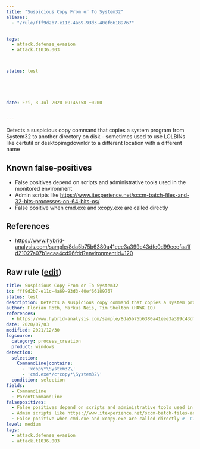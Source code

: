```yaml
---
title: "Suspicious Copy From or To System32"
aliases:
  - "/rule/fff9d2b7-e11c-4a69-93d3-40ef66189767"


tags:
  - attack.defense_evasion
  - attack.t1036.003



status: test





date: Fri, 3 Jul 2020 09:45:58 +0200


---
```


Detects a suspicious copy command that copies a system program from System32 to another directory on disk - sometimes used to use LOLBINs like certutil or desktopimgdownldr to a different location with a different name

<!--more-->


## Known false-positives

* False positives depend on scripts and administrative tools used in the monitored environment
* Admin scripts like https://www.itexperience.net/sccm-batch-files-and-32-bits-processes-on-64-bits-os/
* False positive when cmd.exe and xcopy.exe are called directly



## References

* https://www.hybrid-analysis.com/sample/8da5b75b6380a41eee3a399c43dfe0d99eeefaa1fd21027a07b1ecaa4cd96fdd?environmentId=120


## Raw rule ([edit](https://github.com/SigmaHQ/sigma/edit/master/rules/windows/process_creation/proc_creation_win_susp_copy_system32.yml))
```yaml
title: Suspicious Copy From or To System32
id: fff9d2b7-e11c-4a69-93d3-40ef66189767
status: test
description: Detects a suspicious copy command that copies a system program from System32 to another directory on disk - sometimes used to use LOLBINs like certutil or desktopimgdownldr to a different location with a different name
author: Florian Roth, Markus Neis, Tim Shelton (HAWK.IO)
references:
  - https://www.hybrid-analysis.com/sample/8da5b75b6380a41eee3a399c43dfe0d99eeefaa1fd21027a07b1ecaa4cd96fdd?environmentId=120
date: 2020/07/03
modified: 2021/12/30
logsource:
  category: process_creation
  product: windows
detection:
  selection:
    CommandLine|contains:
      - 'xcopy*\System32\'
      - 'cmd.exe*/c*copy*\System32\'
  condition: selection
fields:
  - CommandLine
  - ParentCommandLine
falsepositives:
  - False positives depend on scripts and administrative tools used in the monitored environment
  - Admin scripts like https://www.itexperience.net/sccm-batch-files-and-32-bits-processes-on-64-bits-os/
  - False positive when cmd.exe and xcopy.exe are called directly #  C:\Windows\System32\cmd.exe /c copy file1 file2
level: medium
tags:
  - attack.defense_evasion
  - attack.t1036.003

```
